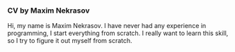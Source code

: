 ### CV by Maxim Nekrasov
Hi, my name is Maxim Nekrasov. I have never had any experience in programming, I start everything from scratch. I really want to learn this skill, so I try to figure it out myself from scratch. 
